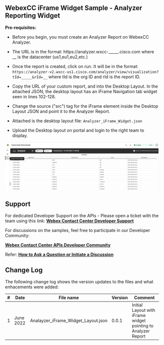 ## WebexCC iFrame Widget Sample - Analyzer Reporting Widget

**Pre-requisites:**

- Before you begin, you must create an Analyzer Report on WebexCC Analyzer.
- The URL is in the format: https://analyzer.wxcc-_____.cisco.com where \_\_ is the datacenter (us1,eu1,eu2,etc.)
- Once the report is created, click on run. It will be in the format:
  `https://analyzer-v2.wxcc-us1.cisco.com/analyzer/view/visualization?tId=_____&rId=__` where tId is the org ID and rId is the report ID.

- Copy the URL of your custom report, and into the Desktop Layout. In the attached JSON, the desktop layout has an iFrame Navigation tab widget seen in lines 102-128.

- Change the source ("src") tag for the iFrame element inside the Desktop Layout JSON and point it to the Analyzer Report.

- Attached is the desktop layout file: `Analyzer_iFrame_Widget.json`

- Upload the Desktop layout on portal and login to the right team to display.

![Analyzer iFrame Sample](./images/analyzer-iframe-sample.png)

## Support

For dedicated Developer Support on the APIs - Please open a ticket with the team using this link: **[Webex Contact Center Developer Support](https://developer.webex-cx.com/support)**

For discussions on the samples, feel free to participate in our Developer Community:

**[Webex Contact Center APIs Developer Community](https://community.cisco.com/t5/contact-center/bd-p/j-disc-dev-contact-center)**

Refer: **[How to Ask a Question or Initiate a Discussion](https://community.cisco.com/t5/contact-center/webex-contact-center-apis-developer-community-and-support/m-p/4558270)**

## Change Log

The following change log shows the version updates to the files and what enhacements were added:

| #   | Date      | File name                           | Version | Comment                                                       |
| --- | --------- | ----------------------------------- | ------- | ------------------------------------------------------------- |
| 1   | June 2022 | Analayzer_iFrame_Widget_Layout.json | 0.0.1   | Initial Layout with iFrame widget pointing to Analyzer Report |
